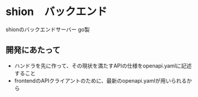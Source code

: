 # shion　バックエンド
shionのバックエンドサーバー
go製

## 開発にあたって
- ハンドラを先に作って、その現状を満たすAPIの仕様をopenapi.yamlに記述すること
- frontendのAPIクライアントのために、最新のopenapi.yamlが用いられるから